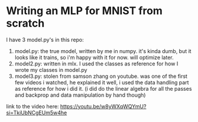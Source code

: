 # Writing an MLP for MNIST from scratch

I have 3 model.py's in this repo:
1. model.py: the true model, written by me in numpy. it's kinda dumb, but it looks like it trains, so i'm happy with it for now. will optimize later.
2. model2.py: written in mlx. I used the classes as reference for how I wrote my classes in model.py
3. model3.py: stolen from samson zhang on youtube. was one of the first few videos i watched, he explained it well, i used the data handling part as reference for how i did it. (i did do the linear algebra for all the passes and backprop and data manipulation by hand though)

link to the video here: https://youtu.be/w8yWXqWQYmU?si=TkiUbNCgEUm5w4he
